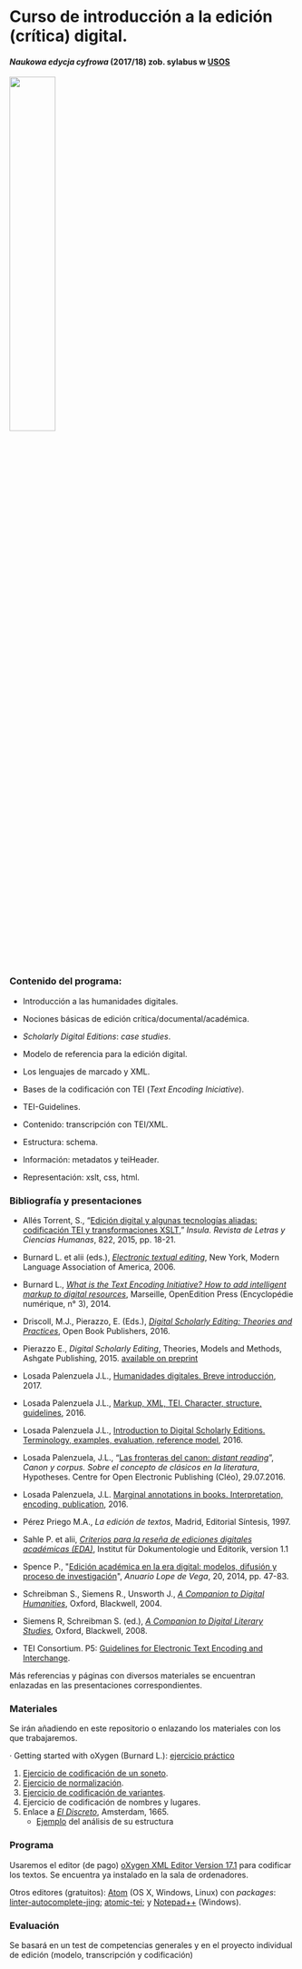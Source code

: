 # Curso de introducción a la edición (crítica) digital.

#### *Naukowa edycja cyfrowa*  (2017/18)  zob. sylabus w [USOS](https://usosweb.uni.wroc.pl/kontroler.php?_action=katalog2%2Fprzedmioty%2FpokazPrzedmiot&prz_kod=21-FL-H-S2-E2-NEdCy&lang=en)

<img src="https://raw.githubusercontent.com/editio/slides/gh-pages/imagenes/logo_UWr_ang.png" width="40%">

### Contenido del programa:

- Introducción a las humanidades digitales.

- Nociones básicas de edición crítica/documental/académica.

- *Scholarly Digital Editions*: *case studies*.

- Modelo de referencia para la edición digital.

- Los lenguajes de marcado y XML.

- Bases de la codificación con TEI (*Text Encoding Iniciative*).

- TEI-Guidelines.

- Contenido: transcripción con TEI/XML.

- Estructura: schema.

- Información: metadatos y teiHeader.

- Representación: xslt, css, html.

### Bibliografía y presentaciones

- Allés Torrent, S., “[Edición digital y algunas tecnologías aliadas: codificación TEI y transformaciones XSLT](https://academiccommons.columbia.edu/download/fedora_content/download/ac:189048/CONTENT/5.Insula-822-18-21.pdf),” *Insula. Revista de Letras y Ciencias Humanas*, 822, 2015, pp. 18-21.

- Burnard L. et alii (eds.), *[Electronic textual editing](http://www.tei-c.org/About/Archive_new/ETE/Preview/)*, New York, Modern Language Association of America, 2006.

- Burnard L., *[What is the Text Encoding Initiative? How to add intelligent markup to digital resources](http://books.openedition.org/oep/426)*, Marseille, OpenEdition Press (Encyclopédie numérique, n° 3), 2014.
   
- Driscoll, M.J., Pierazzo, E. (Eds.), *[Digital Scholarly Editing: Theories and Practices](http://www.openbookpublishers.com/product/483)*, Open Book Publishers, 2016. 
 
- Pierazzo E., *Digital Scholarly Editing*, Theories, Models and Methods, Ashgate Publishing, 2015. [available on preprint](https://hal.archives-ouvertes.fr/hal-01182162)

- Losada Palenzuela J.L., [Humanidades digitales. Breve introducción](http://editio.github.io/slides/dh-intro), 2017.

- Losada Palenzuela J.L., [Markup, XML, TEI. Character, structure, guidelines](http://editio.github.io/slides/xml-tei), 2016.

- Losada Palenzuela J.L., [Introduction to Digital Scholarly Editions. Terminology, examples, evaluation, reference model](http://editio.github.io/slides/editions), 2016.

- Losada Palenzuela, J.L., “[Las fronteras del canon: *distant reading*](http://corpus.hypotheses.org/271)”, *Canon y corpus. Sobre el concepto de clásicos en la literatura*, Hypotheses. Centre for Open Electronic Publishing (Cléo), 29.07.2016. 

- Losada Palenzuela, J.L. [Marginal annotations in books.
Interpretation, encoding, publication](http://editio.github.io/slides/marginalia-en), 2016.

- Pérez Priego M.A., *La edición de textos*, Madrid, Editorial Síntesis, 1997.

- Sahle P. et alii, [*Criterios para la reseña de ediciones digitales académicas (EDA)*](http://www.i-d-e.de/publikationen/weitereschriften/criterios-version-1-1/), Institut für Dokumentologie und Editorik, version 1.1   

- Spence P., "[Edición académica en la era digital: modelos, difusión y proceso de investigación](http://revistes.uab.cat/anuariolopedevega/article/view/v20-spence/pdf)", *Anuario Lope de Vega*, 20, 2014, pp. 47-83.

- Schreibman S., Siemens R., Unsworth J., [*A Companion to Digital Humanities*](http://www.digitalhumanities.org/companion), Oxford,  Blackwell, 2004.

- Siemens R, Schreibman S. (ed.), *[A Companion to Digital Literary Studies](http://www.digitalhumanities.org/companionDLS)*, Oxford, Blackwell, 2008.

- TEI Consortium. P5: [Guidelines for Electronic Text Encoding and Interchange](http://www.tei-c.org/release/doc/tei-p5-doc/en/html).

Más referencias y páginas con diversos materiales se encuentran enlazadas en las presentaciones correspondientes.

### Materiales

Se irán añadiendo en este repositorio o enlazando los materiales con los que trabajaremos. 

· Getting started with oXygen (Burnard L.): [ejercicio práctico](http://tei.it.ox.ac.uk/Talks/2014-07-dhoxss-tei/Exercises/ex-1-oxygen.pdf)

1. [Ejercicio de codificación de un soneto](https://github.com/editio/TEI-Workshop/tree/master/materials/Exercise-01-Lope-Soneto). 
2. [Ejercicio de normalización](https://github.com/editio/TEI-Workshop/tree/master/materials/Exercise-02-Lope-Soneto-Normalization). 
3. [Ejercicio de codificación de variantes](https://github.com/editio/TEI-Workshop/tree/master/materials/Exercise-03-Lope-Readings).
4. Ejercicio de codificación de nombres y lugares.
5. Enlace a *[El Discreto](http://nbn-resolving.de/urn:nbn:de:hebis:30-1129898)*, Amsterdam, 1665.  
    - [Ejemplo](http://editio.github.io/manual/p-ej/discreto-estructura.html) del análisis de su estructura

### Programa

Usaremos el editor (de pago) [oXygen XML Editor Version 17.1](http://www.oxygenxml.com/xml_editor/software_archive_editor.html) para codificar los textos. Se encuentra ya instalado en la sala de ordenadores.  

Otros editores (gratuitos):  [Atom](https://atom.io) (OS X, Windows, Linux) con *packages*: [linter-autocomplete-jing](https://github.com/aerhard/linter-autocomplete-jing); [atomic-tei](https://github.com/neelsmith/atomic-tei); y [Notepad++](https://notepad-plus-plus.org) (Windows).


### Evaluación

Se basará en un test de competencias generales y en el proyecto individual de edición (modelo, transcripción y codificación)

